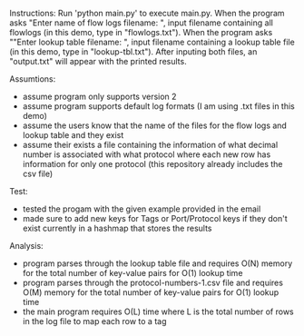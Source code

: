 Instructions:
Run 'python main.py' to execute main.py.
When the program asks "Enter name of flow logs filename: ", input filename containing all flowlogs (in this demo, type in "flowlogs.txt").
When the program asks ""Enter lookup table filename: ", input filename containing a lookup table file (in this demo, type in "lookup-tbl.txt").
After inputing both files, an "output.txt" will appear with the printed results.

Assumtions:
- assume program only supports version 2
- assume program supports default log formats (I am using .txt files in this demo)
- assume the users know that the name of the files for the flow logs and lookup table and they exist
- assume their exists a file containing the information of what decimal number is associated with what protocol where each new row has information for only one protocol (this repository already includes the csv file)

Test:
- tested the progam with the given example provided in the email
- made sure to add new keys for Tags or Port/Protocol keys if they don't exist currently in a hashmap that stores the results

Analysis:
- program parses through the lookup table file and requires O(N) memory for the total number of key-value pairs for O(1) lookup time
- program parses through the protocol-numbers-1.csv file and requires O(M) memory for the total number of key-value pairs for O(1) lookup time
- the main program requires O(L) time where L is the total number of rows in the log file to map each row to a tag